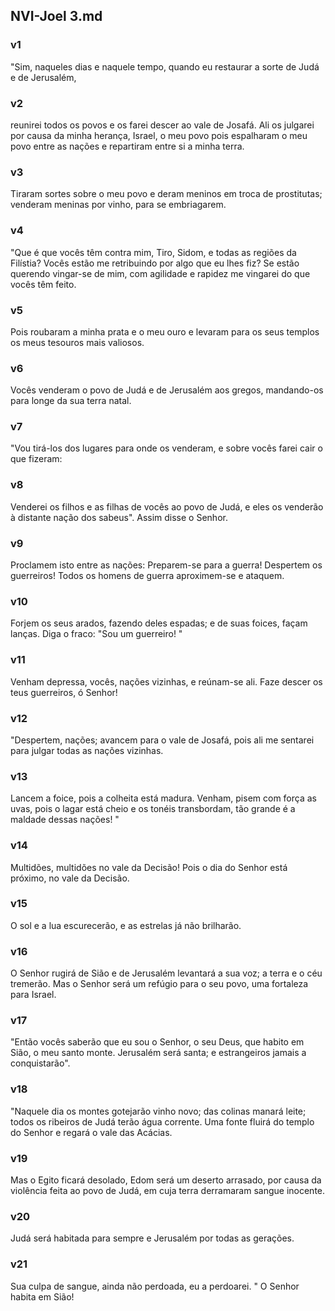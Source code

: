 ## NVI-Joel 3.md
### v1
 "Sim, naqueles dias e naquele tempo, quando eu restaurar a sorte de Judá e de Jerusalém,
### v2
 reunirei todos os povos e os farei descer ao vale de Josafá. Ali os julgarei por causa da minha herança, Israel, o meu povo pois espalharam o meu povo entre as nações e repartiram entre si a minha terra.
### v3
 Tiraram sortes sobre o meu povo e deram meninos em troca de prostitutas; venderam meninas por vinho, para se embriagarem.
### v4
 "Que é que vocês têm contra mim, Tiro, Sidom, e todas as regiões da Filístia? Vocês estão me retribuindo por algo que eu lhes fiz? Se estão querendo vingar-se de mim, com agilidade e rapidez me vingarei do que vocês têm feito.
### v5
 Pois roubaram a minha prata e o meu ouro e levaram para os seus templos os meus tesouros mais valiosos.
### v6
 Vocês venderam o povo de Judá e de Jerusalém aos gregos, mandando-os para longe da sua terra natal.
### v7
 "Vou tirá-los dos lugares para onde os venderam, e sobre vocês farei cair o que fizeram:
### v8
 Venderei os filhos e as filhas de vocês ao povo de Judá, e eles os venderão à distante nação dos sabeus". Assim disse o Senhor.
### v9
 Proclamem isto entre as nações: Preparem-se para a guerra! Despertem os guerreiros! Todos os homens de guerra aproximem-se e ataquem.
### v10
 Forjem os seus arados, fazendo deles espadas; e de suas foices, façam lanças. Diga o fraco: "Sou um guerreiro! "
### v11
 Venham depressa, vocês, nações vizinhas, e reúnam-se ali. Faze descer os teus guerreiros, ó Senhor!
### v12
 "Despertem, nações; avancem para o vale de Josafá, pois ali me sentarei para julgar todas as nações vizinhas.
### v13
 Lancem a foice, pois a colheita está madura. Venham, pisem com força as uvas, pois o lagar está cheio e os tonéis transbordam, tão grande é a maldade dessas nações! "
### v14
 Multidões, multidões no vale da Decisão! Pois o dia do Senhor está próximo, no vale da Decisão.
### v15
 O sol e a lua escurecerão, e as estrelas já não brilharão.
### v16
 O Senhor rugirá de Sião e de Jerusalém levantará a sua voz; a terra e o céu tremerão. Mas o Senhor será um refúgio para o seu povo, uma fortaleza para Israel.
### v17
 "Então vocês saberão que eu sou o Senhor, o seu Deus, que habito em Sião, o meu santo monte. Jerusalém será santa; e estrangeiros jamais a conquistarão".
### v18
 "Naquele dia os montes gotejarão vinho novo; das colinas manará leite; todos os ribeiros de Judá terão água corrente. Uma fonte fluirá do templo do Senhor e regará o vale das Acácias.
### v19
 Mas o Egito ficará desolado, Edom será um deserto arrasado, por causa da violência feita ao povo de Judá, em cuja terra derramaram sangue inocente.
### v20
 Judá será habitada para sempre e Jerusalém por todas as gerações.
### v21
 Sua culpa de sangue, ainda não perdoada, eu a perdoarei. " O Senhor habita em Sião!
